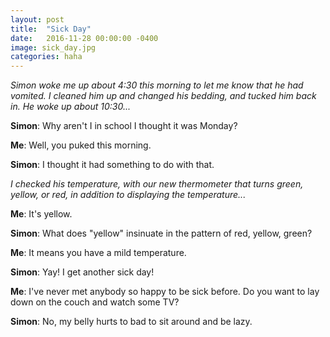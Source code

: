 ```yaml
---
layout: post
title:  "Sick Day"
date:   2016-11-28 00:00:00 -0400
image: sick_day.jpg
categories: haha
---
```


*Simon woke me up about 4:30 this morning to let me know that he had vomited.  I cleaned him up and changed his bedding, and tucked him back in.  He woke up about 10:30...*

**Simon**: Why aren't I in school I thought it was Monday?

**Me**: Well, you puked this morning.

**Simon**:  I thought it had something to do with that.

*I checked his temperature, with our new thermometer that turns green, yellow, or red, in addition to displaying the temperature...*

**Me**:  It's yellow.

**Simon**:  What does "yellow" insinuate in the pattern of red, yellow, green?

**Me**:  It means you have a mild temperature.

**Simon**:  Yay!  I get another sick day!

**Me**:  I've never met anybody so happy to be sick before.  Do you want to lay down on the couch and watch some TV?

**Simon**: No, my belly hurts to bad to sit around and be lazy.



